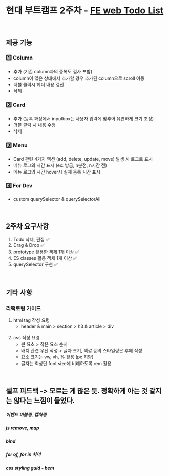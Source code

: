 # 현대 부트캠프 2주차 - <a href="https://moon-gd-web-todo.netlify.app/">FE web Todo List</a>

<br>

## 제공 기능
### 1️⃣ Column
<ul>
  <li> 추가 (기존 column과의 중복도 검사 포함) </li>
  <li> column이 많은 상태에서 추가할 경우 추가된 column으로 scroll 이동 </li>
  <li> 더블 클릭시 헤더 내용 갱신 </li>
  <li> 삭제 </li>
</ul>

### 2️⃣ Card
<ul>
  <li> 추가 (등록 과정에서 inputbox는 사용자 입력에 맞추어 유연하게 크기 조정) </li>
  <li> 더블 클릭 시 내용 수정 </li>
  <li> 삭제 </li>
</ul>

### 3️⃣ Menu
<ul>
  <li> Card 관련 4가지 액션 (add, delete, update, move) 발생 시 로그로 표시 </li>
  <li> 메뉴 로그의 시간 표시 (ex: 방금, n분전, n시간 전) </li>
  <li> 메뉴 로그의 시간 hover시 실제 등록 시간 표시</li>
</ul>

### 4️⃣ For Dev
<ul>
  <li> custom querySelector & querySelectorAll </li>
</ul>

<br>

## 2주차 요구사항
<ol>
  <li> Todo 삭제, 편집 ✅ </li>
  <li> Drag & Drop ✅ </li>
  <li> prototype 활용한 객체 1개 이상 ✅ </li>
  <li> ES classes 활용 객체 1개 이상 ✅ </li>
  <li> querySelector 구현 ✅ </li>
</ol>

<br>

## 기타 사항
### 리팩토링 가이드
<ol>
  <li> html tag 작성 요령
     <ul>
      <li> header & main > section > h3 & article > div  </li>
    </ul>
  </li>
  <br>
  <li> css 작성 요령 
    <ul>
      <li> 큰 요소 > 작은 요소 순서 </li>
      <li> 배치 관련 우선 작성 > 글자 크기, 색깔 등의 스타일링은 후에 작성 </li>
      <li> 요소 크기는 vw, vh, % 활용 (px 지양) </li>
      <li> 글자는 최상단 font size에 비례하도록 rem 활용 </li>
    </ul>
  </li>
</ol>

<br>

## 셀프 피드백 -> 모르는 게 많은 듯. 정확하게 아는 것 같지는 않다는 느낌이 들었다.
##### 이벤트 버블링, 캡처링
##### js remove, map
##### bind
##### for of, for in 차이
##### css styling guid - bem
